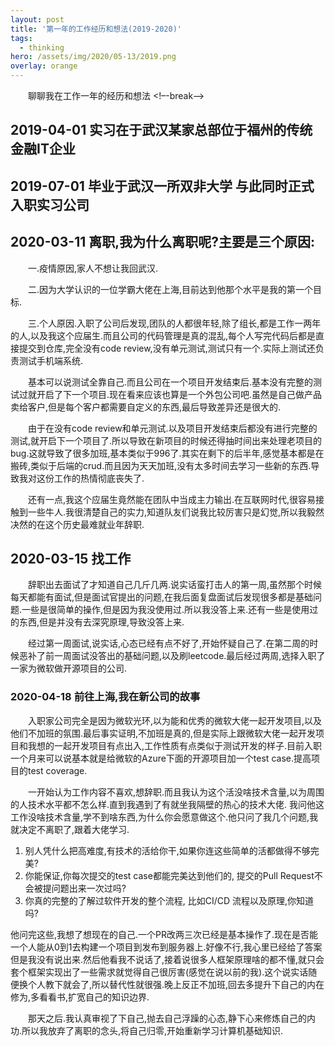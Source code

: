 ```yaml
---
layout: post
title: '第一年的工作经历和想法(2019-2020)'
tags:
  - thinking
hero: /assets/img/2020/05-13/2019.png
overlay: orange
---
```

&emsp;&emsp;聊聊我在工作一年的经历和想法
<!–-break-–>

## 2019-04-01 实习在于武汉某家总部位于福州的传统金融IT企业

## 2019-07-01 毕业于武汉一所双非大学 与此同时正式入职实习公司

## 2020-03-11 离职,我为什么离职呢?主要是三个原因:
&emsp;&emsp;一.疫情原因,家人不想让我回武汉.

&emsp;&emsp;二.因为大学认识的一位学霸大佬在上海,目前达到他那个水平是我的第一个目标.

&emsp;&emsp;三.个人原因.入职了公司后发现,团队的人都很年轻,除了组长,都是工作一两年的人,以及我这个应届生.而且公司的代码管理是真的混乱,每个人写完代码后都是直接提交到仓库,完全没有code review,没有单元测试,测试只有一个.实际上测试还负责测试手机端系统.

&emsp;&emsp;基本可以说测试全靠自己.而且公司在一个项目开发结束后.基本没有完整的测试过就开启了下一个项目.现在看来应该也算是一个外包公司吧.虽然是自己做产品卖给客户,但是每个客户都需要自定义的东西,最后导致差异还是很大的.

&emsp;&emsp;由于在没有code review和单元测试.以及项目开发结束后都没有进行完整的测试,就开启下一个项目了.所以导致在新项目的时候还得抽时间出来处理老项目的bug.这就导致了很多加班,基本类似于996了.其实在剩下的后半年,感觉基本都是在搬砖,类似于后端的crud.而且因为天天加班,没有太多时间去学习一些新的东西.导致我对这份工作的热情彻底丧失了.

&emsp;&emsp;还有一点,我这个应届生竟然能在团队中当成主力输出.在互联网时代,很容易接触到一些牛人.我很清楚自己的实力,知道队友们说我比较厉害只是幻觉,所以我毅然决然的在这个历史最难就业年辞职.

## 2020-03-15 找工作

&emsp;&emsp;辞职出去面试了才知道自己几斤几两.说实话蛮打击人的第一周,虽然那个时候每天都能有面试,但是面试官提出的问题,在我后面复盘面试后发现很多都是基础问题.一些是很简单的操作,但是因为我没使用过.所以我没答上来.还有一些是使用过的东西,但是并没有去深究原理,导致没答上来.

&emsp;&emsp;经过第一周面试,说实话,心态已经有点不好了,开始怀疑自己了.在第二周的时候恶补了前一周面试没答出的基础问题,以及刷leetcode.最后经过两周,选择入职了一家为微软做开源项目的公司.

### 2020-04-18 前往上海,我在新公司的故事

&emsp;&emsp;入职家公司完全是因为微软光环,以为能和优秀的微软大佬一起开发项目,以及他们不加班的氛围.最后事实证明,不加班是真的,但是实际上跟微软大佬一起开发项目和我想的一起开发项目有点出入,工作性质有点类似于测试开发的样子.目前入职一个月来可以说基本就是给微软的Azure下面的开源项目加一个test case.提高项目的test coverage.

&emsp;&emsp;一开始认为工作内容不喜欢,想辞职.而且我认为这个活没啥技术含量,以为周围的人技术水平都不怎么样.直到我遇到了有就坐我隔壁的热心的技术大佬.
我问他这工作没啥技术含量,学不到啥东西,为什么你会愿意做这个.他只问了我几个问题,我就决定不离职了,跟着大佬学习.
1. 别人凭什么把高难度,有技术的活给你干,如果你连这些简单的活都做得不够完美?
2. 你能保证,你每次提交的test case都能完美达到他们的, 提交的Pull Request不会被提问题出来一次过吗?
3. 你真的完整的了解过软件开发的整个流程, 比如CI/CD 流程以及原理,你知道吗?

他问完这些,我想了想现在的自己.一个PR改两三次已经是基本操作了.现在是否能一个人能从0到1去构建一个项目到发布到服务器上.好像不行,我心里已经给了答案但是我没有说出来.然后他看我不说话了,接着说很多人框架原理啥的都不懂,就只会套个框架实现出了一些需求就觉得自己很厉害(感觉在说以前的我).这个说实话随便换个人教下就会了,所以替代性就很强.晚上反正不加班,回去多提升下自己的内在修为,多看看书,扩宽自己的知识边界.

&emsp;&emsp;那天之后.我认真审视了下自己,抛去自己浮躁的心态,静下心来修炼自己的内功.所以我放弃了离职的念头,将自己归零,开始重新学习计算机基础知识.




